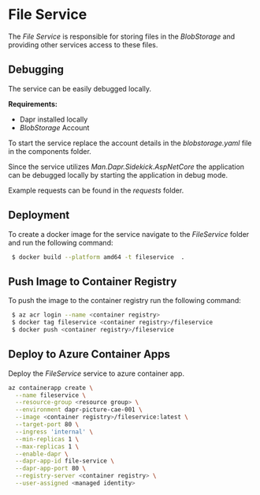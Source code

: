 # File Service

The *File Service* is responsible for storing files in the *BlobStorage* and providing other services access to these files.

## Debugging
The service can be easily debugged locally.

**Requirements:**
- Dapr installed locally
- *BlobStorage* Account

To start the service replace the account details in the _blobstorage.yaml_ file in the components folder.

Since the service utilizes _Man.Dapr.Sidekick.AspNetCore_ the application can be debugged locally by starting the application in debug mode.

Example requests can be found in the _requests_ folder.

## Deployment
To create a docker image for the service navigate to the _FileService_ folder and run the following command:

```bash
 $ docker build --platform amd64 -t fileservice  .
```

## Push Image to Container Registry
To push the image to the container registry run the following command:

```bash
 $ az acr login --name <container registry>
 $ docker tag fileservice <container registry>/fileservice
 $ docker push <container registry>/fileservice
```

## Deploy to Azure Container Apps
Deploy the _FileService_ service to azure container app.

```bash
az containerapp create \
  --name fileservice \
  --resource-group <resource group> \
  --environment dapr-picture-cae-001 \
  --image <container registry>/fileservice:latest \
  --target-port 80 \
  --ingress 'internal' \
  --min-replicas 1 \
  --max-replicas 1 \
  --enable-dapr \
  --dapr-app-id file-service \
  --dapr-app-port 80 \
  --registry-server <container registry> \
  --user-assigned <managed identity>
```